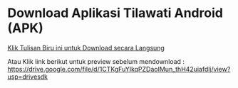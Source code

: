 # Download Aplikasi Tilawati Android (APK) 

[Klik Tulisan Biru ini untuk Download secara Langsung](https://drive.google.com/uc?export=download&confirm=ErON&id=1CTKgFuYIkqPZDaoIMun_thH42uiafdlj)



Atau Klik link berikut untuk preview sebelum mendownload :
https://drive.google.com/file/d/1CTKgFuYIkqPZDaoIMun_thH42uiafdlj/view?usp=drivesdk
